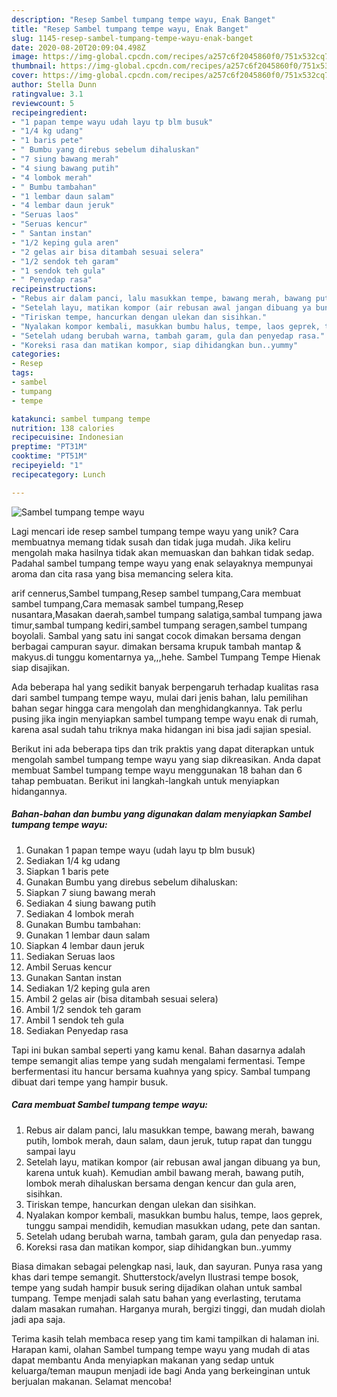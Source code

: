 ```yaml
---
description: "Resep Sambel tumpang tempe wayu, Enak Banget"
title: "Resep Sambel tumpang tempe wayu, Enak Banget"
slug: 1145-resep-sambel-tumpang-tempe-wayu-enak-banget
date: 2020-08-20T20:09:04.498Z
image: https://img-global.cpcdn.com/recipes/a257c6f2045860f0/751x532cq70/sambel-tumpang-tempe-wayu-foto-resep-utama.jpg
thumbnail: https://img-global.cpcdn.com/recipes/a257c6f2045860f0/751x532cq70/sambel-tumpang-tempe-wayu-foto-resep-utama.jpg
cover: https://img-global.cpcdn.com/recipes/a257c6f2045860f0/751x532cq70/sambel-tumpang-tempe-wayu-foto-resep-utama.jpg
author: Stella Dunn
ratingvalue: 3.1
reviewcount: 5
recipeingredient:
- "1 papan tempe wayu udah layu tp blm busuk"
- "1/4 kg udang"
- "1 baris pete"
- " Bumbu yang direbus sebelum dihaluskan"
- "7 siung bawang merah"
- "4 siung bawang putih"
- "4 lombok merah"
- " Bumbu tambahan"
- "1 lembar daun salam"
- "4 lembar daun jeruk"
- "Seruas laos"
- "Seruas kencur"
- " Santan instan"
- "1/2 keping gula aren"
- "2 gelas air bisa ditambah sesuai selera"
- "1/2 sendok teh garam"
- "1 sendok teh gula"
- " Penyedap rasa"
recipeinstructions:
- "Rebus air dalam panci, lalu masukkan tempe, bawang merah, bawang putih, lombok merah, daun salam, daun jeruk, tutup rapat dan tunggu sampai layu"
- "Setelah layu, matikan kompor (air rebusan awal jangan dibuang ya bun, karena untuk kuah). Kemudian ambil bawang merah, bawang putih, lombok merah dihaluskan bersama dengan kencur dan gula aren, sisihkan."
- "Tiriskan tempe, hancurkan dengan ulekan dan sisihkan."
- "Nyalakan kompor kembali, masukkan bumbu halus, tempe, laos geprek, tunggu sampai mendidih, kemudian masukkan udang, pete dan santan."
- "Setelah udang berubah warna, tambah garam, gula dan penyedap rasa."
- "Koreksi rasa dan matikan kompor, siap dihidangkan bun..yummy"
categories:
- Resep
tags:
- sambel
- tumpang
- tempe

katakunci: sambel tumpang tempe 
nutrition: 138 calories
recipecuisine: Indonesian
preptime: "PT31M"
cooktime: "PT51M"
recipeyield: "1"
recipecategory: Lunch

---
```



![Sambel tumpang tempe wayu](https://img-global.cpcdn.com/recipes/a257c6f2045860f0/751x532cq70/sambel-tumpang-tempe-wayu-foto-resep-utama.jpg)

Lagi mencari ide resep sambel tumpang tempe wayu yang unik? Cara membuatnya memang tidak susah dan tidak juga mudah. Jika keliru mengolah maka hasilnya tidak akan memuaskan dan bahkan tidak sedap. Padahal sambel tumpang tempe wayu yang enak selayaknya mempunyai aroma dan cita rasa yang bisa memancing selera kita.

arif cennerus,Sambel tumpang,Resep sambel tumpang,Cara membuat sambel tumpang,Cara memasak sambel tumpang,Resep nusantara,Masakan daerah,sambel tumpang salatiga,sambal tumpang jawa timur,sambal tumpang kediri,sambel tumpang seragen,sambel tumpang boyolali. Sambal yang satu ini sangat cocok dimakan bersama dengan berbagai campuran sayur. dimakan bersama krupuk tambah mantap &amp; makyus.di tunggu komentarnya ya,,,hehe. Sambel Tumpang Tempe Hienak siap disajikan.

Ada beberapa hal yang sedikit banyak berpengaruh terhadap kualitas rasa dari sambel tumpang tempe wayu, mulai dari jenis bahan, lalu pemilihan bahan segar hingga cara mengolah dan menghidangkannya. Tak perlu pusing jika ingin menyiapkan sambel tumpang tempe wayu enak di rumah, karena asal sudah tahu triknya maka hidangan ini bisa jadi sajian spesial.


Berikut ini ada beberapa tips dan trik praktis yang dapat diterapkan untuk mengolah sambel tumpang tempe wayu yang siap dikreasikan. Anda dapat membuat Sambel tumpang tempe wayu menggunakan 18 bahan dan 6 tahap pembuatan. Berikut ini langkah-langkah untuk menyiapkan hidangannya.

<!--inarticleads1-->

##### Bahan-bahan dan bumbu yang digunakan dalam menyiapkan Sambel tumpang tempe wayu:

1. Gunakan 1 papan tempe wayu (udah layu tp blm busuk)
1. Sediakan 1/4 kg udang
1. Siapkan 1 baris pete
1. Gunakan  Bumbu yang direbus sebelum dihaluskan:
1. Siapkan 7 siung bawang merah
1. Sediakan 4 siung bawang putih
1. Sediakan 4 lombok merah
1. Gunakan  Bumbu tambahan:
1. Gunakan 1 lembar daun salam
1. Siapkan 4 lembar daun jeruk
1. Sediakan Seruas laos
1. Ambil Seruas kencur
1. Gunakan  Santan instan
1. Sediakan 1/2 keping gula aren
1. Ambil 2 gelas air (bisa ditambah sesuai selera)
1. Ambil 1/2 sendok teh garam
1. Ambil 1 sendok teh gula
1. Sediakan  Penyedap rasa


Tapi ini bukan sambal seperti yang kamu kenal. Bahan dasarnya adalah tempe semangit alias tempe yang sudah mengalami fermentasi. Tempe berfermentasi itu hancur bersama kuahnya yang spicy. Sambal tumpang dibuat dari tempe yang hampir busuk. 

<!--inarticleads2-->

##### Cara membuat Sambel tumpang tempe wayu:

1. Rebus air dalam panci, lalu masukkan tempe, bawang merah, bawang putih, lombok merah, daun salam, daun jeruk, tutup rapat dan tunggu sampai layu
1. Setelah layu, matikan kompor (air rebusan awal jangan dibuang ya bun, karena untuk kuah). Kemudian ambil bawang merah, bawang putih, lombok merah dihaluskan bersama dengan kencur dan gula aren, sisihkan.
1. Tiriskan tempe, hancurkan dengan ulekan dan sisihkan.
1. Nyalakan kompor kembali, masukkan bumbu halus, tempe, laos geprek, tunggu sampai mendidih, kemudian masukkan udang, pete dan santan.
1. Setelah udang berubah warna, tambah garam, gula dan penyedap rasa.
1. Koreksi rasa dan matikan kompor, siap dihidangkan bun..yummy


Biasa dimakan sebagai pelengkap nasi, lauk, dan sayuran. Punya rasa yang khas dari tempe semangit. Shutterstock/avelyn Ilustrasi tempe bosok, tempe yang sudah hampir busuk sering dijadikan olahan untuk sambal tumpang. Tempe menjadi salah satu bahan yang everlasting, terutama dalam masakan rumahan. Harganya murah, bergizi tinggi, dan mudah diolah jadi apa saja. 

Terima kasih telah membaca resep yang tim kami tampilkan di halaman ini. Harapan kami, olahan Sambel tumpang tempe wayu yang mudah di atas dapat membantu Anda menyiapkan makanan yang sedap untuk keluarga/teman maupun menjadi ide bagi Anda yang berkeinginan untuk berjualan makanan. Selamat mencoba!

